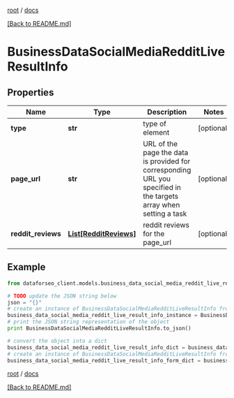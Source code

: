 [root](./../ "root") / [docs](./ "docs")

[[Back to README.md]](./../README.md "[Back to README.md]")

# BusinessDataSocialMediaRedditLiveResultInfo

## Properties

Name | Type | Description | Notes
------------ | ------------- | ------------- | -------------
**type** | **str** | type of element | [optional]
**page_url** | **str** | URL of the page the data is provided for corresponding URL you specified in the targets array when setting a task | [optional]
**reddit_reviews** | [**List[RedditReviews]**](RedditReviews.md) | reddit reviews for the page_url | [optional]

## Example

```python
from dataforseo_client.models.business_data_social_media_reddit_live_result_info import BusinessDataSocialMediaRedditLiveResultInfo

# TODO update the JSON string below
json = "{}"
# create an instance of BusinessDataSocialMediaRedditLiveResultInfo from a JSON string
business_data_social_media_reddit_live_result_info_instance = BusinessDataSocialMediaRedditLiveResultInfo.from_json(json)
# print the JSON string representation of the object
print BusinessDataSocialMediaRedditLiveResultInfo.to_json()

# convert the object into a dict
business_data_social_media_reddit_live_result_info_dict = business_data_social_media_reddit_live_result_info_instance.to_dict()
# create an instance of BusinessDataSocialMediaRedditLiveResultInfo from a dict
business_data_social_media_reddit_live_result_info_form_dict = business_data_social_media_reddit_live_result_info.from_dict(business_data_social_media_reddit_live_result_info_dict)
```

  

[root](./../ "root") / [docs](./ "docs")

[[Back to README.md]](./../README.md "[Back to README.md]")
